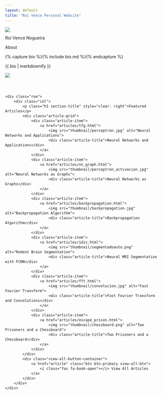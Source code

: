 ```yaml
---
layout: default
title: "Roi Vence Personal Website"
---
```


<main role="main" class="container-sm" style="max-width: 1080px">
    <div class="row">
        <div class="col">
            <p class="h1 mt-5 page-title">
                <img class="profile-img-small d-md-none" src="{{ '/assets/profile.jpg' | relative_url }}" />
                <span style="clear: right">Roi Vence Nogueira</span>
            </p>
            <p class="h4 section-title" style="clear: right">About</p>
            {% capture bio %}{% include bio.md %}{% endcapture %}
            <p>{{ bio | markdownify }}</p>
        </div>
        <div class="col-auto d-none d-md-block text-center">
            <img class="profile-img" src="{{ '/assets/profile.jpg' | relative_url }}" />
            <div class="social-icons">
                <a href="mailto:roi.vence@gmail.com" title="Email"><i class="fas fa-envelope"></i></a>
                <a href="https://www.linkedin.com/in/roivence" title="LinkedIn"><i class="fab fa-linkedin"></i></a>
                <a href="https://github.com/RoidaVinci" title="GitHub"><i class="fab fa-github"></i></a>
            </div>
        </div>
    </div>
    
    <div class="row">
        <div class="col">
            <p class="h1 section-title" style="clear: right">Featured Articles</p>
            <div class="article-grid">
                <div class="article-item">
                    <a href="articles/tfg.html">
                        <img src="thumbnail/perceptron.jpg" alt="Neural Networks and Applications">
                        <div class="article-title">Neural Networks and Applications</div>
                    </a>
                </div>
                <div class="article-item">
                    <a href="articles/nn_graph.html">
                        <img src="thumbnail/perceptron_activacion.jpg" alt="Neural Networks as Graphs">
                        <div class="article-title">Neural Networks as Graphs</div>
                    </a>
                </div>
                <div class="article-item">
                    <a href="articles/backpropagation.html">
                        <img src="thumbnail/backpropagation.jpg" alt="Backpropagation Algorithm">
                        <div class="article-title">Backpropagation Algorithm</div>
                    </a>
                </div>
                <div class="article-item">
                    <a href="articles/idis.html">
                        <img src="thumbnail/segmentadoauto.png" alt="Rodent Brain Segmentation">
                        <div class="article-title">Neural MRI Segmentation with FCNN</div>
                    </a>
                </div>
                <div class="article-item">
                    <a href="articles/fft.html">
                        <img src="thumbnail/convolucion.jpg" alt="Fast Fourier Transform">
                        <div class="article-title">Fast Fourier Transform and Convolutions</div>
                    </a>
                </div>
                <div class="article-item">
                    <a href="articles/escape_prison.html">
                        <img src="thumbnail/chessboard.png" alt="Two Prisoners and a Chessboard">
                        <div class="article-title">Two Prisoners and a Chessboard</div>
                    </a>
                </div>
            </div>
            <div class="view-all-button-container">
                <a href="article" class="btn btn-primary view-all-btn">
                    <i class="fas fa-book-open"></i> View All Articles
                </a>
            </div>
        </div>
    </div>
</main>

<!-- Include the JavaScript here -->
<script>
document.addEventListener("DOMContentLoaded", function() {
    var imgWrapper = document.querySelector('.profile-img-wrapper');
    var img = document.querySelector('.profile-img');
    var audio = new Audio('{{ "/assets/ballade1.mp3" | relative_url }}');
    var isPlaying = false;

    imgWrapper.addEventListener('click', function() {
        if (isPlaying) {
            audio.pause();
            imgWrapper.classList.remove('playing');
        } else {
            audio.play();
            imgWrapper.classList.add('playing');
        }
        isPlaying = !isPlaying;
    });

    audio.addEventListener('ended', function() {
        imgWrapper.classList.remove('playing');
        isPlaying = false;
    });
});
</script>

<link rel="stylesheet" href="https://cdnjs.cloudflare.com/ajax/libs/font-awesome/6.0.0-beta3/css/all.min.css">
<style>
        .social-icons {
        margin-top: 10px;
    }
    .social-icons a {
        margin: 0 10px;
        color: #000;
        font-size: 1.5rem;
    }
    .profile-img-small, .profile-img {
        display: block;
        margin: 0 auto 10px;
    }
    
    .article-grid {
        display: grid;
        grid-template-columns: repeat(3, 1fr); /* Three articles per row */
        gap: 20px; /* Space between articles */
        margin-bottom: 20px;
    }

    .article-item {
        position: relative;
        overflow: hidden;
        transition: transform 0.3s ease, box-shadow 0.3s ease;
        aspect-ratio: 1; /* Keep articles square */
    }

    .article-item:hover {
        transform: scale(1.05);
        box-shadow: 0 4px 15px rgba(0, 0, 0, 0.2);
    }

    .article-item img {
        width: 100%;
        height: 100%;
        object-fit: contain; /* Ensure the image fits within the container */
    }

    .article-title {
        position: absolute;
        bottom: 0;
        width: 100%;
        background-color: rgba(0, 0, 0, 0.7);
        color: white;
        text-align: center;
        padding: 10px 0;
        font-size: 1em;
        transition: background-color 0.3s ease;
    }

    .article-item:hover .article-title {
        background-color: rgba(0, 0, 0, 0.9);
    }

.view-all-button-container {
    grid-column: span 3; /* Span the button across all three columns */
    text-align: center;
    margin-top: 20px;
    margin-bottom: 40px; /* Added margin to create space below the button */
}

.view-all-button-container .btn {
    width: 100%;
    padding: 15px 0;
    font-size: 1.2em;
   /* Minimalistic circular wave animation around the profile image */
    .profile-img-wrapper {
        position: relative;
        display: inline-block;
    }

    .profile-img-wrapper img {
        display: block;
        border-radius: 50%;
    }

    .wave-animation {
        position: absolute;
        top: 50%;
        left: 50%;
        width: 100%;
        height: 100%;
        border-radius: 50%;
        transform: translate(-50%, -50%);
        pointer-events: none; /* Ensure the waves don't interfere with clicks */
    }

    .wave-animation div {
        position: absolute;
        border: 2px solid #007bff;
        opacity: 0;
        border-radius: 50%;
        animation: wave 1.5s infinite ease-out;
    }

    .wave-animation div:nth-child(2) {
        animation-delay: 0.5s;
    }

    .wave-animation div:nth-child(3) {
        animation-delay: 1s;
    }

    @keyframes wave {
        0% {
            transform: scale(0);
            opacity: 1;
        }
        100% {
            transform: scale(1.5);
            opacity: 0;
        }
    }

    /* Hide the waves by default */
    .wave-animation {
        display: none;
    }

    /* Show the waves when the music is playing */
    .playing .wave-animation {
        display: block;
    }
</style>



